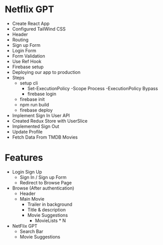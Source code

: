 # Netflix GPT

- Create React App
- Configured TailWind CSS
- Header
- Routing
- Sign up Form
- Login Form
- Form Validation
- Use Ref Hook
- Firebase setup
- Deploying our app to production
- Steps   
    - setup cli
         - Set-ExecutionPolicy -Scope Process -ExecutionPolicy Bypass
         - firebase login
    - firebase init
    - npm run build
    - firebase deploy
- Implement Sign In User API
- Created Redux Store with UserSlice
- Implemented Sign Out
- Update Profile
- Fetch Data From TMDB Movies

# Features

- Login Sign Up
    - Sign In / Sign up Form
    - Redirect to Browse Page
- Browse (After authentication)
    - Header
    - Main Movie
        - Trailer in background
        - Title & description
        - Movie Suggestions
            - MovieLists * N
- NetFlix GPT 
    - Search Bar
    - Movie Suggestions